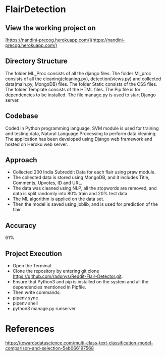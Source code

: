 # FlairDetection

## View the working project on 
[https://nandini-precog.herokuapp.com/](https://nandini-precog.herokuapp.com/)

## Directory Structure 
The folder ML_Proc consists of all the django files.
The folder Ml_proc consists of all the cleaning(cleaning.py), detection(views.py) and collected data(main.py, MongoDB) files.
The folder Static consists of the CSS files.
The folder Template consists of the HTML files.
The Pip file is for dependencies to be installed.
The file manage.py is used to start Django server.


## Codebase
Coded in Python programming language, SVM module is used for training and testing data, Natural Language Processing to perform data cleaning. The application has been developed using Django web framework and hosted on Heroku web server.

## Approach
* Collected 200 India Subreddit Data for each flair using praw module.
* The collected data is stored using MongoDB, and it includes Title, Comments, Upvotes, ID and URL.
* The data was cleaned using NLP, all the stopwords are removed, and data is split randomly into 80% train and 20% test data.
* The ML algorithm is applied on the data set.
* Then the model is saved using joblib, and is used for prediction of the flair. 

## Accuracy
61%

## Project Execution
* Open the Terminal.
* Clone the repository by entering git clone https://github.com/radonys/Reddit-Flair-Detector.git.
* Ensure that Python3 and pip is installed on the system and all the dependencies mentioned in Pipfile.
* Then write commands:
* pipenv sync
* pipenv shell
* python3 manage.py runserver
# References
https://towardsdatascience.com/multi-class-text-classification-model-comparison-and-selection-5eb066197568
